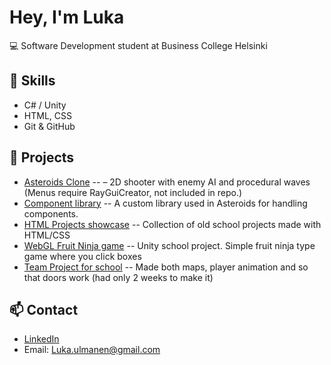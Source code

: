 # Hey, I'm Luka 

💻 Software Development student at Business College Helsinki

## 🔨 Skills
- C# / Unity
- HTML, CSS
- Git & GitHub

## 🚀 Projects
- [Asteroids Clone](https://github.com/Lurppino/OOP---programming/tree/main/Csharp%20-%20dotNEt/ASTEROIDS)
  --  – 2D shooter with enemy AI and procedural waves (Menus require RayGuiCreator, not included in repo.)
- [Component library](https://github.com/Lurppino/OOP---programming/tree/main/Csharp%20-%20dotNEt/Komponentti%20kirjasto/LukaLib)
  -- A custom library used in Asteroids for handling components.
- [HTML Projects showcase](https://public.bc.fi/s2300936/HTML%20O)
  -- Collection of old school projects made with HTML/CSS
- [WebGL Fruit Ninja game](https://public.bc.fi/s2300936/Create%20with%20Code/prototype%205/Build)
  -- Unity school project. Simple fruit ninja type game where you click boxes
- [Team Project for school](https://public.bc.fi/s2300936/Rapid%20Proto%20Projektit/Proto%201/Ferret%20Proto%201%20valmis)
  -- Made both maps, player animation and so that doors work (had only 2 weeks to make it)

## 📫 Contact
- [LinkedIn](https://www.linkedin.com/in/lukaulmanen) 
- Email: Luka.ulmanen@gmail.com
